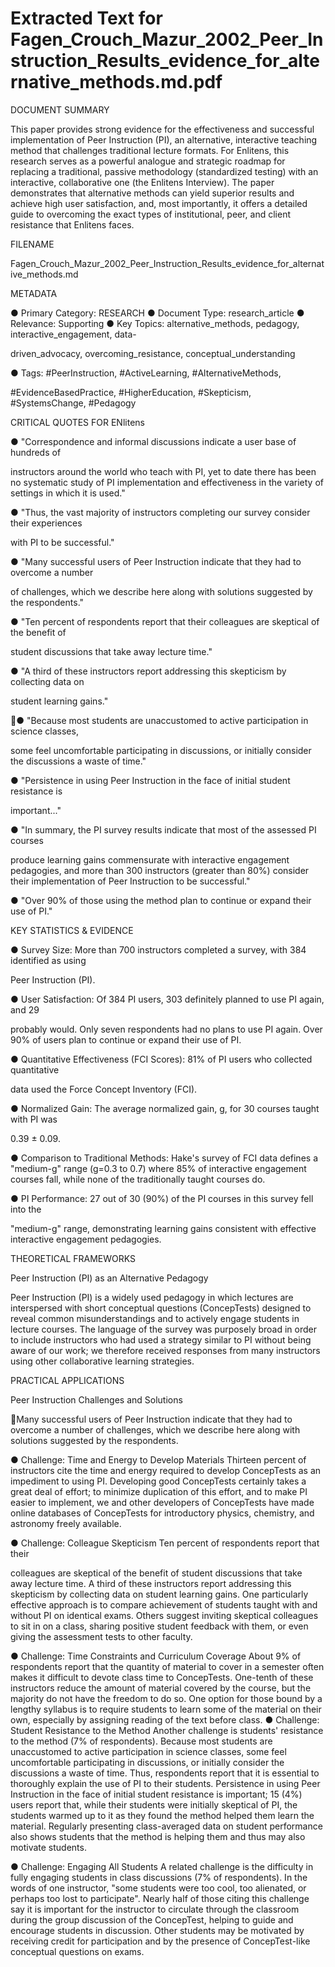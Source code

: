 # Extracted Text for Fagen_Crouch_Mazur_2002_Peer_Instruction_Results_evidence_for_alternative_methods.md.pdf

DOCUMENT SUMMARY

This paper provides strong evidence for the effectiveness and successful implementation of 
Peer Instruction (PI), an alternative, interactive teaching method that challenges traditional 
lecture formats. For Enlitens, this research serves as a powerful analogue and strategic 
roadmap for replacing a traditional, passive methodology (standardized testing) with an 
interactive, collaborative one (the Enlitens Interview). The paper demonstrates that alternative 
methods can yield superior results and achieve high user satisfaction, and, most importantly, it 
offers a detailed guide to overcoming the exact types of institutional, peer, and client resistance 
that Enlitens faces.

FILENAME

Fagen_Crouch_Mazur_2002_Peer_Instruction_Results_evidence_for_alternative_methods.md

METADATA

● Primary Category: RESEARCH
● Document Type: research_article
● Relevance: Supporting
● Key Topics: alternative_methods, pedagogy, interactive_engagement, data-

driven_advocacy, overcoming_resistance, conceptual_understanding

● Tags: #PeerInstruction, #ActiveLearning, #AlternativeMethods, 

#EvidenceBasedPractice, #HigherEducation, #Skepticism, #SystemsChange, 
#Pedagogy

CRITICAL QUOTES FOR ENlitens

● "Correspondence and informal discussions indicate a user base of hundreds of 

instructors around the world who teach with PI, yet to date there has been no systematic
study of PI implementation and effectiveness in the variety of settings in which it is 
used."

● "Thus, the vast majority of instructors completing our survey consider their experiences 

with PI to be successful."

● "Many successful users of Peer Instruction indicate that they had to overcome a number 

of challenges, which we describe here along with solutions suggested by the 
respondents."

● "Ten percent of respondents report that their colleagues are skeptical of the benefit of 

student discussions that take away lecture time."

● "A third of these instructors report addressing this skepticism by collecting data on 

student learning gains."

● "Because most students are unaccustomed to active participation in science classes, 

some feel uncomfortable participating in discussions, or initially consider the discussions
a waste of time."

● "Persistence in using Peer Instruction in the face of initial student resistance is 

important..."

● "In summary, the PI survey results indicate that most of the assessed PI courses 

produce learning gains commensurate with interactive engagement pedagogies, and 
more than 300 instructors (greater than 80%) consider their implementation of Peer 
Instruction to be successful."

● "Over 90% of those using the method plan to continue or expand their use of PI."

KEY STATISTICS & EVIDENCE

● Survey Size: More than 700 instructors completed a survey, with 384 identified as using

Peer Instruction (PI).

● User Satisfaction: Of 384 PI users, 303 definitely planned to use PI again, and 29 

probably would. Only seven respondents had no plans to use PI again. Over 90% of 
users plan to continue or expand their use of PI.

● Quantitative Effectiveness (FCI Scores): 81% of PI users who collected quantitative 

data used the Force Concept Inventory (FCI).

● Normalized Gain: The average normalized gain, g, for 30 courses taught with PI was 

0.39 ± 0.09.

● Comparison to Traditional Methods: Hake's survey of FCI data defines a "medium-g" 
range (g=0.3 to 0.7) where 85% of interactive engagement courses fall, while none of 
the traditionally taught courses do.

● PI Performance: 27 out of 30 (90%) of the PI courses in this survey fell into the 

"medium-g" range, demonstrating learning gains consistent with effective interactive 
engagement pedagogies.

THEORETICAL FRAMEWORKS

Peer Instruction (PI) as an Alternative Pedagogy

Peer Instruction (PI) is a widely used pedagogy in which lectures are interspersed with short 
conceptual questions (ConcepTests) designed to reveal common misunderstandings and to 
actively engage students in lecture courses. The language of the survey was purposely broad in
order to include instructors who had used a strategy similar to PI without being aware of our 
work; we therefore received responses from many instructors using other collaborative learning 
strategies.

PRACTICAL APPLICATIONS

Peer Instruction Challenges and Solutions

Many successful users of Peer Instruction indicate that they had to overcome a number of 
challenges, which we describe here along with solutions suggested by the respondents.

● Challenge: Time and Energy to Develop Materials Thirteen percent of instructors cite 
the time and energy required to develop ConcepTests as an impediment to using PI. 
Developing good ConcepTests certainly takes a great deal of effort; to minimize 
duplication of this effort, and to make PI easier to implement, we and other developers of
ConcepTests have made online databases of ConcepTests for introductory physics, 
chemistry, and astronomy freely available.

● Challenge: Colleague Skepticism Ten percent of respondents report that their 

colleagues are skeptical of the benefit of student discussions that take away lecture 
time. A third of these instructors report addressing this skepticism by collecting data on 
student learning gains. One particularly effective approach is to compare achievement of
students taught with and without PI on identical exams. Others suggest inviting skeptical 
colleagues to sit in on a class, sharing positive student feedback with them, or even 
giving the assessment tests to other faculty.

● Challenge: Time Constraints and Curriculum Coverage About 9% of respondents 
report that the quantity of material to cover in a semester often makes it difficult to 
devote class time to ConcepTests. One-tenth of these instructors reduce the amount of 
material covered by the course, but the majority do not have the freedom to do so. One 
option for those bound by a lengthy syllabus is to require students to learn some of the 
material on their own, especially by assigning reading of the text before class.
● Challenge: Student Resistance to the Method Another challenge is students' 
resistance to the method (7% of respondents). Because most students are 
unaccustomed to active participation in science classes, some feel uncomfortable 
participating in discussions, or initially consider the discussions a waste of time. Thus, 
respondents report that it is essential to thoroughly explain the use of PI to their 
students. Persistence in using Peer Instruction in the face of initial student resistance is 
important; 15 (4%) users report that, while their students were initially skeptical of PI, the
students warmed up to it as they found the method helped them learn the material. 
Regularly presenting class-averaged data on student performance also shows students 
that the method is helping them and thus may also motivate students.

● Challenge: Engaging All Students A related challenge is the difficulty in fully engaging 
students in class discussions (7% of respondents). In the words of one instructor, "some 
students were too cool, too alienated, or perhaps too lost to participate". Nearly half of 
those citing this challenge say it is important for the instructor to circulate through the 
classroom during the group discussion of the ConcepTest, helping to guide and 
encourage students in discussion. Other students may be motivated by receiving credit 
for participation and by the presence of ConcepTest-like conceptual questions on 
exams.

